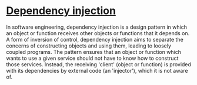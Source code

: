 # [Dependency injection](https://en.wikipedia.org/wiki/Dependency_injection)
In software engineering, dependency injection is a design pattern in which an object or function receives other objects or functions that it depends on. A form of inversion of control, dependency injection aims to separate the concerns of constructing objects and using them, leading to loosely coupled programs. The pattern ensures that an object or function which wants to use a given service should not have to know how to construct those services. Instead, the receiving 'client' (object or function) is provided with its dependencies by external code (an 'injector'), which it is not aware of.
